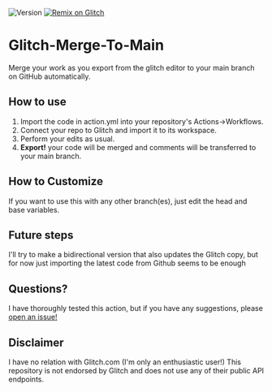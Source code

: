 ![Version](https://img.shields.io/github/v/release/leozusa/Glitch-Merge-To-Main)
[![Remix on Glitch](https://cdn.glitch.com/2703baf2-b643-4da7-ab91-7ee2a2d00b5b%2Fremix-button.svg)](https://glitch.com/edit/#!/import/github/leozusa/Glitch-Merge-To-Main)

# Glitch-Merge-To-Main

Merge your work as you export from the glitch editor to your main branch on GitHub automatically.

## How to use

1. Import the code in action.yml into your repository's Actions->Workflows.
2. Connect your repo to Glitch and import it to its workspace.
3. Perform your edits as usual.
4. **Export!** your code will be merged and comments will be transferred to your main branch.

## How to Customize

If you want to use this with any other branch(es), just edit the head and base variables.

## Future steps

I'll try to make a bidirectional version that also updates the Glitch copy, but for now just importing the latest code from Github seems to be enough

## Questions?

I have thoroughly tested this action, but if you have any suggestions, please [open an issue!](https://github.com/leozusa/Glitch-Merge-To-Main/issues/new)

## Disclaimer

I have no relation with Glitch.com (I'm only an enthusiastic user!) This repository is not endorsed by Glitch and does not use any of their public API endpoints.
